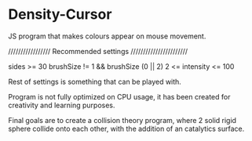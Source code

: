 # Density-Cursor
JS program that makes colours appear on mouse movement.

///////////////// Recommended settings ///////////////////////

sides >= 30
brushSize != 1 && brushSize (0 || 2)
2 <= intensity <= 100 

Rest of settings is something that can be played with.

Program is not fully optimized on CPU usage, it has been created for creativity and learning purposes.


Final goals are to create a collision theory program, where 2 solid rigid sphere collide onto each other, with the addition of an catalytics surface.
